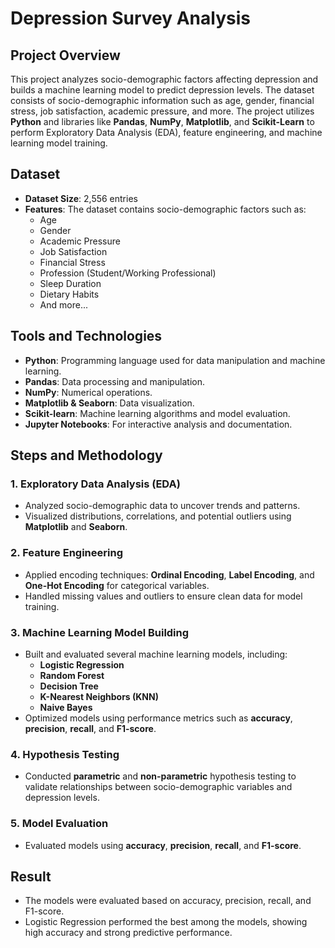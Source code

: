 # Depression Survey Analysis

## Project Overview

This project analyzes socio-demographic factors affecting depression and builds a machine learning model to predict depression levels. The dataset consists of socio-demographic information such as age, gender, financial stress, job satisfaction, academic pressure, and more. The project utilizes **Python** and libraries like **Pandas**, **NumPy**, **Matplotlib**, and **Scikit-Learn** to perform Exploratory Data Analysis (EDA), feature engineering, and machine learning model training.

## Dataset

- **Dataset Size**: 2,556 entries
- **Features**: The dataset contains socio-demographic factors such as:
  - Age
  - Gender
  - Academic Pressure
  - Job Satisfaction
  - Financial Stress
  - Profession (Student/Working Professional)
  - Sleep Duration
  - Dietary Habits
  - And more...

## Tools and Technologies

- **Python**: Programming language used for data manipulation and machine learning.
- **Pandas**: Data processing and manipulation.
- **NumPy**: Numerical operations.
- **Matplotlib & Seaborn**: Data visualization.
- **Scikit-learn**: Machine learning algorithms and model evaluation.
- **Jupyter Notebooks**: For interactive analysis and documentation.

## Steps and Methodology

### 1. **Exploratory Data Analysis (EDA)**
   - Analyzed socio-demographic data to uncover trends and patterns.
   - Visualized distributions, correlations, and potential outliers using **Matplotlib** and **Seaborn**.

### 2. **Feature Engineering**
   - Applied encoding techniques: **Ordinal Encoding**, **Label Encoding**, and **One-Hot Encoding** for categorical variables.
   - Handled missing values and outliers to ensure clean data for model training.

### 3. **Machine Learning Model Building**
   - Built and evaluated several machine learning models, including:
     - **Logistic Regression**
     - **Random Forest**
     - **Decision Tree**
     - **K-Nearest Neighbors (KNN)**
     - **Naive Bayes**
   - Optimized models using performance metrics such as **accuracy**, **precision**, **recall**, and **F1-score**.

### 4. **Hypothesis Testing**
   - Conducted **parametric** and **non-parametric** hypothesis testing to validate relationships between socio-demographic variables and depression levels.

### 5. **Model Evaluation**
   - Evaluated models using **accuracy**, **precision**, **recall**, and **F1-score**.

## Result
- The models were evaluated based on accuracy, precision, recall, and F1-score.
- Logistic Regression performed the best among the models, showing high accuracy and strong predictive performance.
